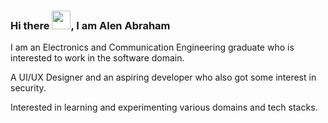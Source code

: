 ### Hi there <img src="https://raw.githubusercontent.com/MartinHeinz/MartinHeinz/master/wave.gif" width="30px" >, I am Alen Abraham

<p>I am an Electronics and Communication Engineering graduate who is interested to work in the software domain.</p>
<p>A UI/UX Designer and an aspiring developer who also got some interest in security.</p>
<p>Interested in learning and experimenting various domains and tech stacks.</p> 

<!--
**Alenabraham07/Alenabraham07** is a ✨ _special_ ✨ repository because its `README.md` (this file) appears on your GitHub profile.

Here are some ideas to get you started:

- 🔭 I’m currently working on ...
- 🌱 I’m currently learning ...
- 👯 I’m looking to collaborate on ...
- 🤔 I’m looking for help with ...
- 💬 Ask me about ...
- 📫 How to reach me: ...
- 😄 Pronouns: ...
- ⚡ Fun fact: ...
-->
